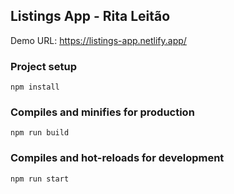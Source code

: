 ## Listings App - Rita Leitão

Demo URL: https://listings-app.netlify.app/

### Project setup
```
npm install
```

### Compiles and minifies for production
```
npm run build
```

### Compiles and hot-reloads for development
```
npm run start
```